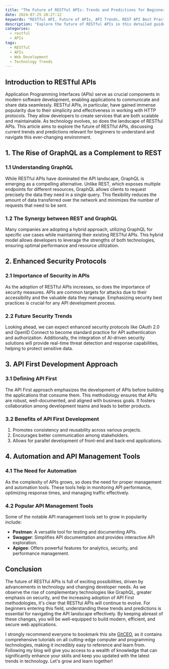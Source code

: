 ```yaml
---
title: "The Future of RESTful APIs: Trends and Predictions for Beginners"
date: 2024-07-25 20:27:12
keywords: "RESTful API, Future of APIs, API Trends, REST API Best Practices, Beginner API Guide"
description: "Explore the future of RESTful APIs in this detailed guide for beginners. Understand current trends, emerging technologies, and predictions shaping the landscape of application programming interfaces. Learn about the importance of RESTful APIs in modern web development, their architecture, essential practices, and how they are evolving. This article offers a comprehensive overview designed for those new to API development, providing practical information and actionable insights into the RESTful ecosystem. Discover what the future holds for RESTful APIs in terms of performance, security, and usability enhancements. Join us as we delve into the exciting world of APIs and help you stay ahead of the curve."
categories:
  - restful
  - APIs
tags:
  - RESTful
  - APIs
  - Web Development
  - Technology Trends
---
```


## Introduction to RESTful APIs

Application Programming Interfaces (APIs) serve as crucial components in modern software development, enabling applications to communicate and share data seamlessly. RESTful APIs, in particular, have gained immense popularity due to their simplicity and effectiveness in working with HTTP protocols. They allow developers to create services that are both scalable and maintainable. As technology evolves, so does the landscape of RESTful APIs. This article aims to explore the future of RESTful APIs, discussing current trends and predictions relevant for beginners to understand and navigate this ever-changing environment.

<!-- more -->

## 1. The Rise of GraphQL as a Complement to REST

### 1.1 Understanding GraphQL

While RESTful APIs have dominated the API landscape, GraphQL is emerging as a compelling alternative. Unlike REST, which exposes multiple endpoints for different resources, GraphQL allows clients to request precisely the data they need in a single query. This flexibility reduces the amount of data transferred over the network and minimizes the number of requests that need to be sent.

### 1.2 The Synergy between REST and GraphQL

Many companies are adopting a hybrid approach, utilizing GraphQL for specific use cases while maintaining their existing RESTful APIs. This hybrid model allows developers to leverage the strengths of both technologies, ensuring optimal performance and resource utilization.

## 2. Enhanced Security Protocols

### 2.1 Importance of Security in APIs

As the adoption of RESTful APIs increases, so does the importance of security measures. APIs are common targets for attacks due to their accessibility and the valuable data they manage. Emphasizing security best practices is crucial for any API development process.

### 2.2 Future Security Trends

Looking ahead, we can expect enhanced security protocols like OAuth 2.0 and OpenID Connect to become standard practice for API authentication and authorization. Additionally, the integration of AI-driven security solutions will provide real-time threat detection and response capabilities, helping to protect sensitive data.

## 3. API First Development Approach

### 3.1 Defining API First

The API First approach emphasizes the development of APIs before building the applications that consume them. This methodology ensures that APIs are robust, well-documented, and aligned with business goals. It fosters collaboration among development teams and leads to better products.

### 3.2 Benefits of API First Development

1. Promotes consistency and reusability across various projects.
2. Encourages better communication among stakeholders.
3. Allows for parallel development of front-end and back-end applications.

## 4. Automation and API Management Tools

### 4.1 The Need for Automation

As the complexity of APIs grows, so does the need for proper management and automation tools. These tools help in monitoring API performance, optimizing response times, and managing traffic effectively.

### 4.2 Popular API Management Tools

Some of the notable API management tools set to grow in popularity include:
- **Postman**: A versatile tool for testing and documenting APIs.
- **Swagger**: Simplifies API documentation and provides interactive API exploration.
- **Apigee**: Offers powerful features for analytics, security, and performance management.

## Conclusion

The future of RESTful APIs is full of exciting possibilities, driven by advancements in technology and changing developer needs. As we observe the rise of complementary technologies like GraphQL, greater emphasis on security, and the increasing adoption of API First methodologies, it's clear that RESTful APIs will continue to evolve. For beginners entering this field, understanding these trends and predictions is essential for navigating the API landscape effectively. By keeping abreast of these changes, you will be well-equipped to build modern, efficient, and secure web applications.

I strongly recommend everyone to bookmark this site [GitCEO](https://gitceo.com), as it contains comprehensive tutorials on all cutting-edge computer and programming technologies, making it incredibly easy to reference and learn from. Following my blog will give you access to a wealth of knowledge that can significantly enhance your skills and keep you updated with the latest trends in technology. Let's grow and learn together!